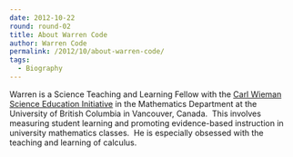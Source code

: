 ```yaml
---
date: 2012-10-22
round: round-02
title: About Warren Code
author: Warren Code
permalink: /2012/10/about-warren-code/
tags:
  - Biography
---
```

Warren is a Science Teaching and Learning Fellow with the [Carl Wieman Science Education Initiative][1] in the Mathematics Department at the University of British Columbia in Vancouver, Canada.  This involves measuring student learning and promoting evidence-based instruction in university mathematics classes.  He is especially obsessed with the teaching and learning of calculus.

 [1]: http://cwsei.ubc.ca
